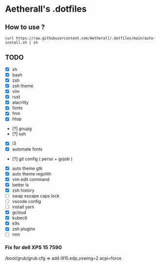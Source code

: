 # Aetherall's .dotfiles

## How to use ?

```
curl https://raw.githubusercontent.com/Aetherall/.dotfiles/main/auto-install.sh | sh
```

## TODO

- [x] sh
- [x] bash
- [x] zsh
- [x] zsh theme
- [x] vim
- [x] rust
- [x] alacritty
- [x] fonts
- [x] fnm
- [x] htop
- [?] gnupg
- [?] ssh
- [x] i3
- [x] automate fonts
- [?] git config ( perso + gojob )
- [x] auto theme gtk
- [x] auto theme regolith
- [x] vim edit command
- [x] better ls
- [x] zsh history
- [ ] swap escape caps lock
- [ ] vscode config
- [ ] install yarn
- [x] gcloud
- [x] kubectl
- [x] k9s
- [x] zsh plugins
- [ ] nnn

### Fix for dell XPS 15 7590
/boot/grub/grub.cfg => add i915.edp_vswing=2 acpi=force
